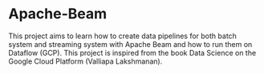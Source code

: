 # Apache-Beam
This project aims to learn how to create data pipelines for both batch system and streaming system with Apache Beam and how to run them on Dataflow (GCP).
This project is inspired from the book Data Science on the Google Cloud Platform (Valliapa Lakshmanan). 
